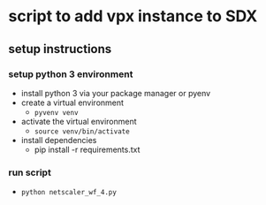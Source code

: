 # script to add vpx instance to SDX

## setup instructions

### setup python 3 environment

- install python 3 via your package manager or pyenv
- create a virtual environment
  - `pyvenv venv`
- activate the virtual environment
  - `source venv/bin/activate`
- install dependencies
  - pip install -r requirements.txt
  
### run script
- ``python netscaler_wf_4.py``

